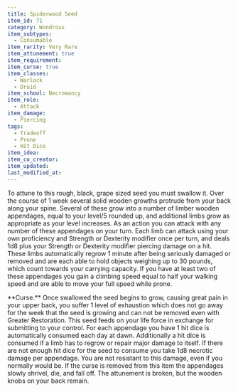 ```yaml
---
title: Spiderwood Seed
item_id: 71
category: Wondrous
item_subtypes:
  - Consumable
item_rarity: Very Rare
item_attunement: true
item_requirement:
item_curse: true
item_classes:
  - Warlock
  - Druid
item_school: Necromancy
item_role:
  - Attack
item_damage:
  - Piercing
tags:
  - Tradeoff
  - Prone
  - Hit Dice
item_idea:
item_co_creator:
item_updated:
last_modified_at:
---
```


To attune to this rough, black, grape sized seed you must swallow it. Over the course of 1 week several solid wooden growths protrude from your back along your spine. Several of these grow into a number of limber wooden appendages, equal to your level/5 rounded up, and additional limbs grow as appropriate as your level increases.
As an action you can attack with any number of these appendages on your turn. Each limb can attack using your own proficiency and Strength or Dexterity modifier once per turn, and deals 1d8 plus your Strength or Dexterity modifier piercing damage on a hit.
These limbs automatically regrow 1 minute after being seriously damaged or removed and are each able to hold objects weighing up to 30 pounds, which count towards your carrying capacity. If you have at least two of these appendages you gain a climbing speed equal to half your walking speed and are able to move your full speed while prone.
<!--excerpt-->
<section id="curse">
**Curse.** Once swallowed the seed begins to grow, causing great pain in your upper back, you suffer 1 level of exhaustion which does not go away for the week that the seed is growing and can not be removed even with Greater Restoration. This seed feeds on your life force in exchange for submitting to your control. For each appendage you have 1 hit dice is automatically consumed each day at dawn. Additionally a hit dice is consumed if a limb has to regrow or repair major damage to itself. If there are not enough hit dice for the seed to consume you take 1d8 necrotic damage per appendage. You are not resistant to this damage, even if you normally would be.
If the curse is removed from this item the appendages slowly shrivel, die, and fall off. The attunement is broken, but the wooden knobs on your back remain.
</section>
